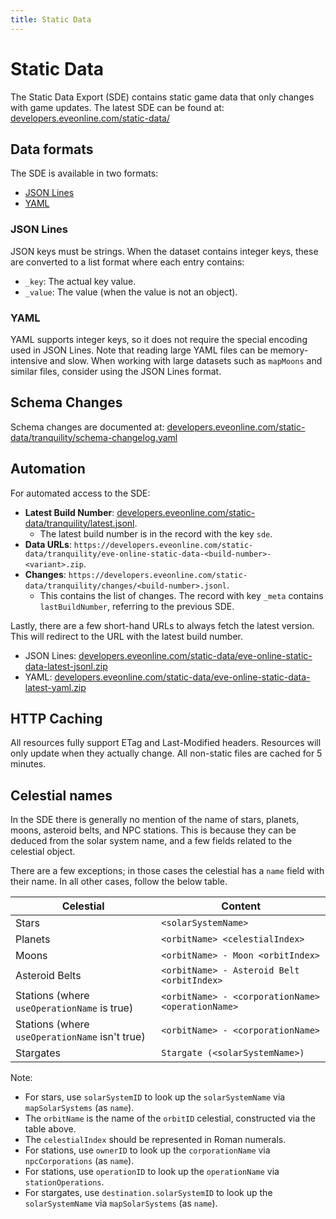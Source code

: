 ```yaml
---
title: Static Data
---
```


# Static Data

The Static Data Export (SDE) contains static game data that only changes with game updates.
The latest SDE can be found at: [developers.eveonline.com/static-data/](https://developers.eveonline.com/static-data/)

## Data formats

The SDE is available in two formats:

- [JSON Lines](https://jsonlines.org/)
- [YAML](https://yaml.org/)

### JSON Lines

JSON keys must be strings.
When the dataset contains integer keys, these are converted to a list format where each entry contains:

- `_key`: The actual key value.
- `_value`: The value (when the value is not an object).

### YAML

YAML supports integer keys, so it does not require the special encoding used in JSON Lines.
Note that reading large YAML files can be memory-intensive and slow.
When working with large datasets such as `mapMoons` and similar files, consider using the JSON Lines format.

## Schema Changes

Schema changes are documented at: [developers.eveonline.com/static-data/tranquility/schema-changelog.yaml](https://developers.eveonline.com/static-data/tranquility/schema-changelog.yaml)

## Automation

For automated access to the SDE:

- **Latest Build Number**: [developers.eveonline.com/static-data/tranquility/latest.jsonl](https://developers.eveonline.com/static-data/tranquility/latest.jsonl).
    - The latest build number is in the record with the key `sde`.
- **Data URLs**: `https://developers.eveonline.com/static-data/tranquility/eve-online-static-data-<build-number>-<variant>.zip`.
- **Changes**: `https://developers.eveonline.com/static-data/tranquility/changes/<build-number>.jsonl`.
    - This contains the list of changes.
      The record with key `_meta` contains `lastBuildNumber`, referring to the previous SDE.

Lastly, there are a few short-hand URLs to always fetch the latest version.
This will redirect to the URL with the latest build number.

- JSON Lines: [developers.eveonline.com/static-data/eve-online-static-data-latest-jsonl.zip](https://developers.eveonline.com/static-data/eve-online-static-data-latest-jsonl.zip)
- YAML: [developers.eveonline.com/static-data/eve-online-static-data-latest-yaml.zip](https://developers.eveonline.com/static-data/eve-online-static-data-latest-yaml.zip)

## HTTP Caching

All resources fully support ETag and Last-Modified headers.
Resources will only update when they actually change.
All non-static files are cached for 5 minutes.

## Celestial names

In the SDE there is generally no mention of the name of stars, planets, moons, asteroid belts, and NPC stations.
This is because they can be deduced from the solar system name, and a few fields related to the celestial object.

There are a few exceptions; in those cases the celestial has a `name` field with their name.
In all other cases, follow the below table.

| Celestial                                      | Content                                           |
|------------------------------------------------|---------------------------------------------------|
| Stars                                          | `<solarSystemName>`                               |
| Planets                                        | `<orbitName> <celestialIndex>`                    |
| Moons                                          | `<orbitName> - Moon <orbitIndex>`                 |
| Asteroid Belts                                 | `<orbitName> - Asteroid Belt <orbitIndex>`        |
| Stations (where `useOperationName` is true)    | `<orbitName> - <corporationName> <operationName>` |
| Stations (where `useOperationName` isn't true) | `<orbitName> - <corporationName>`                 |
| Stargates                                      | `Stargate (<solarSystemName>)`                    |

Note:

- For stars, use `solarSystemID` to look up the `solarSystemName` via `mapSolarSystems` (as `name`).
- The `orbitName` is the name of the `orbitID` celestial, constructed via the table above.
- The `celestialIndex` should be represented in Roman numerals.
- For stations, use `ownerID` to look up the `corporationName` via `npcCorporations` (as `name`).
- For stations, use `operationID` to look up the `operationName` via `stationOperations`.
- For stargates, use `destination.solarSystemID` to look up the `solarSystemName` via `mapSolarSystems` (as `name`).
